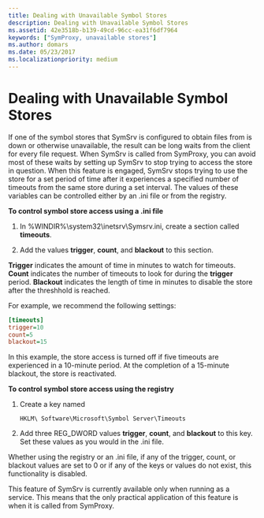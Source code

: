 ```yaml
---
title: Dealing with Unavailable Symbol Stores
description: Dealing with Unavailable Symbol Stores
ms.assetid: 42e3518b-b139-49cd-96cc-ea31f6df7964
keywords: ["SymProxy, unavailable stores"]
ms.author: domars
ms.date: 05/23/2017
ms.localizationpriority: medium
---
```


# Dealing with Unavailable Symbol Stores


If one of the symbol stores that SymSrv is configured to obtain files from is down or otherwise unavailable, the result can be long waits from the client for every file request. When SymSrv is called from SymProxy, you can avoid most of these waits by setting up SymSrv to stop trying to access the store in question. When this feature is engaged, SymSrv stops trying to use the store for a set period of time after it experiences a specified number of timeouts from the same store during a set interval. The values of these variables can be controlled either by an .ini file or from the registry.

**To control symbol store access using a .ini file**

1.  In %WINDIR%\\system32\\inetsrv\\Symsrv.ini, create a section called **timeouts**.

2.  Add the values **trigger**, **count**, and **blackout** to this section.

**Trigger** indicates the amount of time in minutes to watch for timeouts. **Count** indicates the number of timeouts to look for during the **trigger** period. **Blackout** indicates the length of time in minutes to disable the store after the threshhold is reached.

For example, we recommend the following settings:

```ini
[timeouts]
trigger=10
count=5
blackout=15
```

In this example, the store access is turned off if five timeouts are experienced in a 10-minute period. At the completion of a 15-minute blackout, the store is reactivated.

**To control symbol store access using the registry**

1.  Create a key named

    ```text
    HKLM\ Software\Microsoft\Symbol Server\Timeouts
    ```

2.  Add three REG\_DWORD values **trigger**, **count**, and **blackout** to this key. Set these values as you would in the .ini file.

Whether using the registry or an .ini file, if any of the trigger, count, or blackout values are set to 0 or if any of the keys or values do not exist, this functionality is disabled.

This feature of SymSrv is currently available only when running as a service. This means that the only practical application of this feature is when it is called from SymProxy.

 

 





